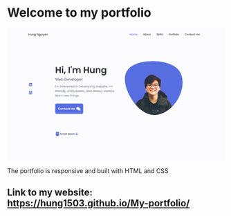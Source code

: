 # Welcome to my portfolio

![Front-page](./assets/img/frontp.png)

The portfolio is responsive and built with HTML and CSS

## Link to my website: https://hung1503.github.io/My-portfolio/